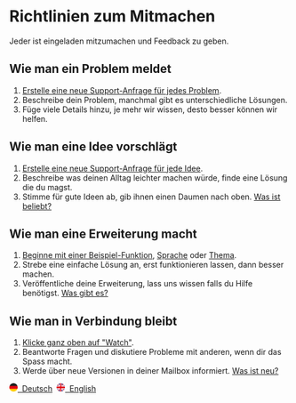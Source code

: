 Richtlinien zum Mitmachen
=========================

Jeder ist eingeladen mitzumachen und Feedback zu geben.

## Wie man ein Problem meldet

1. [Erstelle eine neue Support-Anfrage für jedes Problem](https://github.com/datenstrom/yellow/issues).
2. Beschreibe dein Problem, manchmal gibt es unterschiedliche Lösungen.
3. Füge viele Details hinzu, je mehr wir wissen, desto besser können wir helfen.

## Wie man eine Idee vorschlägt

1. [Erstelle eine neue Support-Anfrage für jede Idee](https://github.com/datenstrom/yellow/issues).
2. Beschreibe was deinen Alltag leichter machen würde, finde eine Lösung die du magst.
3. Stimme für gute Ideen ab, gib ihnen einen Daumen nach oben. [Was ist beliebt?](https://github.com/datenstrom/yellow/issues?q=is%3Aopen+is%3Aissue+sort%3Areactions-%2B1-desc+label%3Aidea)

## Wie man eine Erweiterung macht

1. [Beginne mit einer Beispiel-Funktion](https://github.com/schulle4u/yellow-extension-example), [Sprache](https://github.com/datenstrom/yellow-extensions/blob/master/languages/english/english-language.txt) oder [Thema](https://github.com/schulle4u/yellow-extension-basic).
2. Strebe eine einfache Lösung an, erst funktionieren lassen, dann besser machen.
3. Veröffentliche deine Erweiterung, lass uns wissen falls du Hilfe benötigst. [Was gibt es?](https://github.com/datenstrom/yellow-extensions)

## Wie man in Verbindung bleibt 

1. [Klicke ganz oben auf "Watch"](https://github.com/datenstrom/yellow).
2. Beantworte Fragen und diskutiere Probleme mit anderen, wenn dir das Spass macht.
3. Werde über neue Versionen in deiner Mailbox informiert. [Was ist neu?](https://github.com/datenstrom/yellow/releases)

<p>
<a href="CONTRIBUTING-de.md"><img src="https://raw.githubusercontent.com/datenstrom/yellow-extensions/master/features/help/language-de.png" width="15" height="15" alt="Deutsch">&nbsp; Deutsch</a>&nbsp;
<a href="CONTRIBUTING.md"><img src="https://raw.githubusercontent.com/datenstrom/yellow-extensions/master/features/help/language-en.png" width="15" height="15" alt="English">&nbsp; English</a>&nbsp;
</p>
